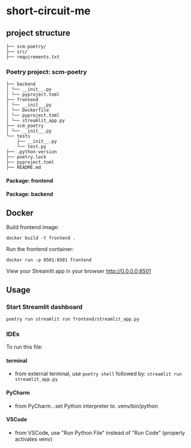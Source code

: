 # short-circuit-me

## project structure
```text
├── scm-poetry/
├── src/
├── requirements.txt
```

### Poetry project: scm-poetry

```text
├── backend
│ └── __init__.py
│ └── pyproject.toml
├── frontend
│ └── __init__.py
│ └── Dockerfile
│ └── pyproject.toml
│ └── streamlit_app.py
├── scm_poetry
│ └── __init__.py
└── tests
    ├── __init__.py
    └── test.py
├── .python-version
├── poetry.lock
├── pyproject.toml
├── README.md
```

#### Package: frontend


#### Package: backend


## Docker

Build frontend image:

 `docker build -t frontend .`

Run the frontend container:

`docker run -p 8501:8501 frontend`

View your Streamlit app in your browser
<http://0.0.0.0:8501>

## Usage

### Start Streamlit dashboard
`poetry run streamlit run frontend/streamlit_app.py`

### IDEs

To run this file:

#### terminal
- from external terminal, use `poetry shell` followed by:
  `streamlit run streamlit_app.py`

#### PyCharm
- from PyCharm...set Python interpreter to .venv/bin/python

#### VSCode
- from VSCode, use "Run Python File" instead of "Run Code" (properly activates venv)
